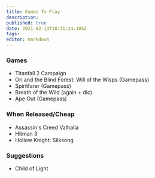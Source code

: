 ```yaml
---
title: Games To Play
description: 
published: true
date: 2021-02-13T18:31:24.105Z
tags: 
editor: markdown
---
```



### Games
- Titanfall 2 Campaign
- Ori and the Blind Forest: Will of the Wisps (Gamepass)
- Spiritfarer (Gamepass)
- Breath of the Wild (again + dlc)
- Ape Out (Gamepass)

### When Released/Cheap
- Assassin's Creed Valhalla
- Hitman 3
- Hollow Knight: Silksong

### Suggestions
- Child of Light

